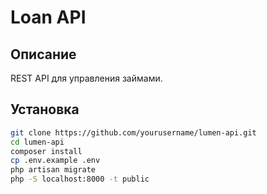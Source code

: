# Loan API

## Описание
REST API для управления займами.

## Установка
```sh
git clone https://github.com/yourusername/lumen-api.git
cd lumen-api
composer install
cp .env.example .env
php artisan migrate
php -S localhost:8000 -t public
